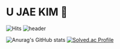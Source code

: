 # U JAE KIM 🤞
![Hits](https://hits.seeyoufarm.com/api/count/incr/badge.svg?url=https%3A%2F%2Fgithub.com%2Fkimujae&count_bg=%23FFDAC7&title_bg=%23FFADAD&icon=&icon_color=%23E7E7E7&title=hits&edge_flat=false)
![header](https://capsule-render.vercel.app/api?type=${transparent}&color=auto&height=${200}&section=header&text=${Hello%20UJae%20World}&fontSize=${50}&animation=${twinkling})

![Anurag's GitHub stats](https://github-readme-stats.vercel.app/api?username=kimujae&show_icons=true&theme=transparent&include_all_commits=True)
[![Solved.ac Profile](http://mazassumnida.wtf/api/v2/generate_badge?boj=dnwo0103)](https://solved.ac/dnwo0103/)
